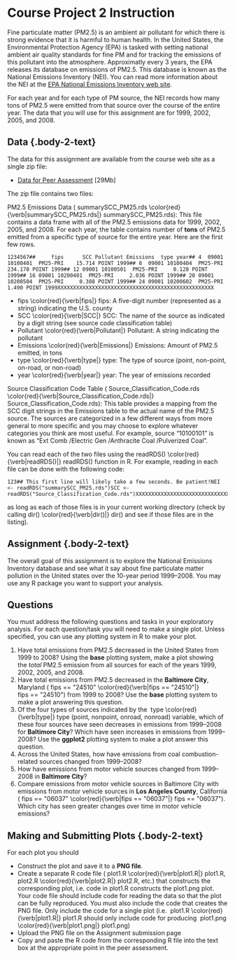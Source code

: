# Course Project 2 Instruction

Fine particulate matter (PM2.5) is an ambient air pollutant for which
there is strong evidence that it is harmful to human health. In the
United States, the Environmental Protection Agency (EPA) is tasked with
setting national ambient air quality standards for fine PM and for
tracking the emissions of this pollutant into the atmosphere.
Approximatly every 3 years, the EPA releases its database on emissions
of PM2.5. This database is known as the National Emissions Inventory
(NEI). You can read more information about the NEI at the [EPA National
Emissions Inventory web
site](http://www.epa.gov/ttn/chief/eiinformation.html).

For each year and for each type of PM source, the NEI records how many
tons of PM2.5 were emitted from that source over the course of the
entire year. The data that you will use for this assignment are for
1999, 2002, 2005, and 2008.


## Data {.body-2-text}

The data for this assignment are available from the course web site as a
single zip file:

-   [Data for Peer
    Assessment](https://d396qusza40orc.cloudfront.net/exdata%2Fdata%2FNEI_data.zip)
    [29Mb]

The zip file contains two files:

PM2.5 Emissions Data ( summarySCC\_PM25.rds
\\color{red}{\\verb|summarySCC\_PM25.rds|} summarySCC\_PM25.rds): This
file contains a data frame with all of the PM2.5 emissions data for
1999, 2002, 2005, and 2008. For each year, the table contains number of
**tons** of PM2.5 emitted from a specific type of source for the entire
year. Here are the first few rows.

``` {contenteditable="false" data-language="r" style="opacity: 1;" tabindex="0"}
1234567##     fips      SCC Pollutant Emissions  type year## 4  09001 10100401  PM25-PRI    15.714 POINT 1999## 8  09001 10100404  PM25-PRI   234.178 POINT 1999## 12 09001 10100501  PM25-PRI     0.128 POINT 1999## 16 09001 10200401  PM25-PRI     2.036 POINT 1999## 20 09001 10200504  PM25-PRI     0.388 POINT 1999## 24 09001 10200602  PM25-PRI     1.490 POINT 1999XXXXXXXXXXXXXXXXXXXXXXXXXXXXXXXXXXXXXXXXXXXXXXXXXX
```

-   fips \\color{red}{\\verb|fips|} fips: A five-digit number
    (represented as a string) indicating the U.S. county
-   SCC \\color{red}{\\verb|SCC|} SCC: The name of the source as
    indicated by a digit string (see source code classification table)
-   Pollutant \\color{red}{\\verb|Pollutant|} Pollutant: A string
    indicating the pollutant
-   Emissions \\color{red}{\\verb|Emissions|} Emissions: Amount of PM2.5
    emitted, in tons
-   type \\color{red}{\\verb|type|} type: The type of source (point,
    non-point, on-road, or non-road)
-   year \\color{red}{\\verb|year|} year: The year of emissions recorded

Source Classification Code Table ( Source\_Classification\_Code.rds
\\color{red}{\\verb|Source\_Classification\_Code.rds|}
Source\_Classification\_Code.rds): This table provides a mapping from
the SCC digit strings in the Emissions table to the actual name of the
PM2.5 source. The sources are categorized in a few different ways from
more general to more specific and you may choose to explore whatever
categories you think are most useful. For example, source “10100101” is
known as “Ext Comb /Electric Gen /Anthracite Coal /Pulverized Coal”.

You can read each of the two files using the readRDS()
\\color{red}{\\verb|readRDS()|} readRDS() function in R. For example,
reading in each file can be done with the following code:

``` {contenteditable="false" data-language="r" style="opacity: 1;" tabindex="0"}
123## This first line will likely take a few seconds. Be patient!NEI <- readRDS("summarySCC_PM25.rds")SCC <- readRDS("Source_Classification_Code.rds")XXXXXXXXXXXXXXXXXXXXXXXXXXXXXXXXXXXXXXXXXXXXXXXXXX
```

as long as each of those files is in your current working directory
(check by calling dir() \\color{red}{\\verb|dir()|} dir() and see if
those files are in the listing).

## Assignment {.body-2-text}

The overall goal of this assignment is to explore the National Emissions
Inventory database and see what it say about fine particulate matter
pollution in the United states over the 10-year period 1999–2008. You
may use any R package you want to support your analysis.

## Questions

You must address the following questions and tasks in your exploratory
analysis. For each question/task you will need to make a single plot.
Unless specified, you can use any plotting system in R to make your
plot.

1.  Have total emissions from PM2.5 decreased in the United States from
    1999 to 2008? Using the **base** plotting system, make a plot
    showing the *total* PM2.5 emission from all sources for each of the
    years 1999, 2002, 2005, and 2008.
2.  Have total emissions from PM2.5 decreased in the **Baltimore City**,
    Maryland ( fips == "24510" \\color{red}{\\verb|fips == "24510"|}
    fips == "24510") from 1999 to 2008? Use the **base** plotting system
    to make a plot answering this question.
3.  Of the four types of sources indicated by the  type
    \\color{red}{\\verb|type|} type (point, nonpoint, onroad, nonroad)
    variable, which of these four sources have seen decreases in
    emissions from 1999–2008 for **Baltimore City**? Which have seen
    increases in emissions from 1999–2008? Use the **ggplot2** plotting
    system to make a plot answer this question.
4.  Across the United States, how have emissions from coal
    combustion-related sources changed from 1999–2008?
5.  How have emissions from motor vehicle sources changed from 1999–2008
    in **Baltimore City**?
6.  Compare emissions from motor vehicle sources in Baltimore City with
    emissions from motor vehicle sources in **Los Angeles County**,
    California ( fips == "06037" \\color{red}{\\verb|fips == "06037"|}
    fips == "06037"). Which city has seen greater changes over time in
    motor vehicle emissions?

## Making and Submitting Plots {.body-2-text}


For each plot you should

-   Construct the plot and save it to a **PNG file**.
-   Create a separate R code file ( plot1.R
    \\color{red}{\\verb|plot1.R|} plot1.R,  plot2.R
    \\color{red}{\\verb|plot2.R|} plot2.R, etc.) that constructs the
    corresponding plot, i.e. code in plot1.R constructs the plot1.png
    plot. Your code file should include code for reading the data so
    that the plot can be fully reproduced. You must also include the
    code that creates the PNG file. Only include the code for a single
    plot (i.e.  plot1.R \\color{red}{\\verb|plot1.R|} plot1.R should
    only include code for producing  plot1.png
    \\color{red}{\\verb|plot1.png|} plot1.png)
-   Upload the PNG file on the Assignment submission page
-   Copy and paste the R code from the corresponding R file into the
    text box at the appropriate point in the peer assessment.

